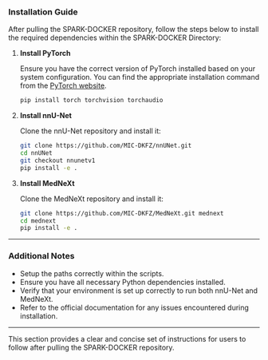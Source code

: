 ### Installation Guide

After pulling the SPARK-DOCKER repository, follow the steps below to install the required dependencies within the SPARK-DOCKER Directory:

1. **Install PyTorch**

   Ensure you have the correct version of PyTorch installed based on your system configuration. You can find the appropriate installation command from the [PyTorch website](https://pytorch.org/get-started/locally/).

   ```bash
   pip install torch torchvision torchaudio
   ```

2. **Install nnU-Net**

   Clone the nnU-Net repository and install it:

   ```bash
   git clone https://github.com/MIC-DKFZ/nnUNet.git
   cd nnUNet
   git checkout nnunetv1
   pip install -e .
   ```

3. **Install MedNeXt**

   Clone the MedNeXt repository and install it:

   ```bash
   git clone https://github.com/MIC-DKFZ/MedNeXt.git mednext
   cd mednext
   pip install -e .
   ```

---

### Additional Notes
- Setup the paths correctly within the scripts.
- Ensure you have all necessary Python dependencies installed.
- Verify that your environment is set up correctly to run both nnU-Net and MedNeXt.
- Refer to the official documentation for any issues encountered during installation.

---

This section provides a clear and concise set of instructions for users to follow after pulling the SPARK-DOCKER repository.
